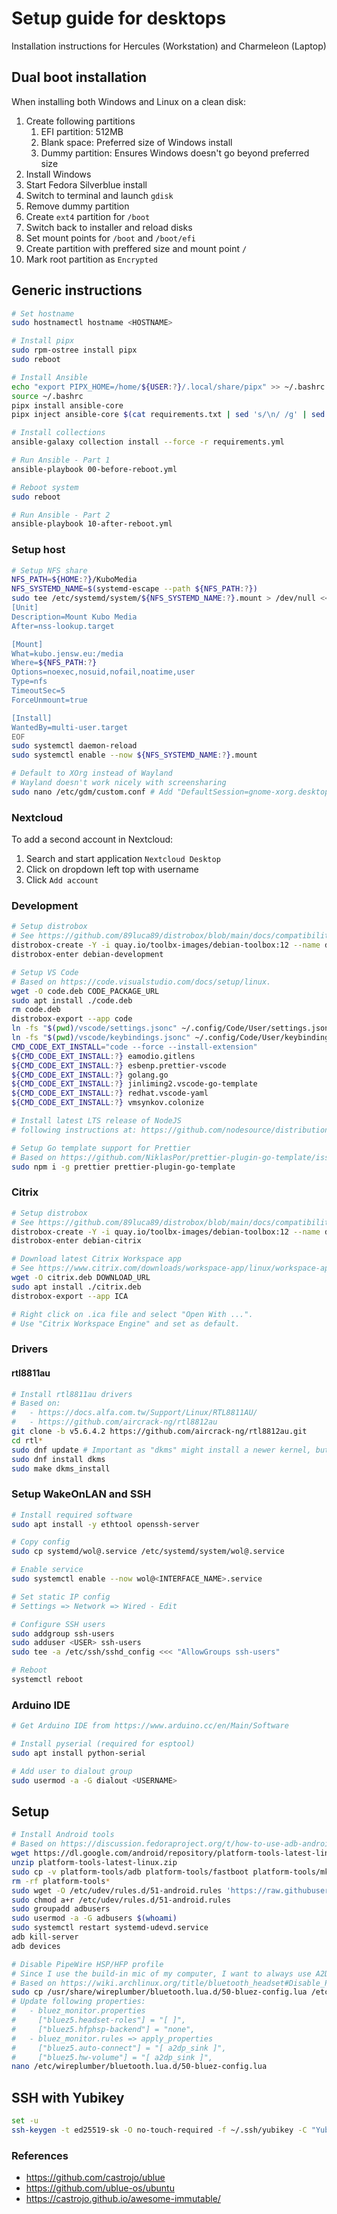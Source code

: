 # Setup guide for desktops

Installation instructions for Hercules (Workstation) and Charmeleon (Laptop)

## Dual boot installation

When installing both Windows and Linux on a clean disk:

1. Create following partitions
   1. EFI partition: 512MB
   2. Blank space: Preferred size of Windows install
   3. Dummy partition: Ensures Windows doesn't go beyond preferred size
2. Install Windows
3. Start Fedora Silverblue install
4. Switch to terminal and launch `gdisk`
5. Remove dummy partition
6. Create `ext4` partition for `/boot`
7. Switch back to installer and reload disks
8. Set mount points for `/boot` and `/boot/efi`
9. Create partition with preffered size and mount point `/`
10. Mark root partition as `Encrypted`

## Generic instructions

```bash
# Set hostname
sudo hostnamectl hostname <HOSTNAME>

# Install pipx
sudo rpm-ostree install pipx
sudo reboot

# Install Ansible
echo "export PIPX_HOME=/home/${USER:?}/.local/share/pipx" >> ~/.bashrc
source ~/.bashrc
pipx install ansible-core
pipx inject ansible-core $(cat requirements.txt | sed 's/\n/ /g' | sed 's/#.*//') # pipx on Debian is too old to support flag "-r"

# Install collections
ansible-galaxy collection install --force -r requirements.yml

# Run Ansible - Part 1
ansible-playbook 00-before-reboot.yml

# Reboot system
sudo reboot

# Run Ansible - Part 2
ansible-playbook 10-after-reboot.yml
```

### Setup host

```bash
# Setup NFS share
NFS_PATH=${HOME:?}/KuboMedia
NFS_SYSTEMD_NAME=$(systemd-escape --path ${NFS_PATH:?})
sudo tee /etc/systemd/system/${NFS_SYSTEMD_NAME:?}.mount > /dev/null <<EOF
[Unit]
Description=Mount Kubo Media
After=nss-lookup.target

[Mount]
What=kubo.jensw.eu:/media
Where=${NFS_PATH:?}
Options=noexec,nosuid,nofail,noatime,user
Type=nfs
TimeoutSec=5
ForceUnmount=true

[Install]
WantedBy=multi-user.target
EOF
sudo systemctl daemon-reload
sudo systemctl enable --now ${NFS_SYSTEMD_NAME:?}.mount

# Default to XOrg instead of Wayland
# Wayland doesn't work nicely with screensharing
sudo nano /etc/gdm/custom.conf # Add "DefaultSession=gnome-xorg.desktop" in section "daemon"
```

### Nextcloud

To add a second account in Nextcloud:

1. Search and start application `Nextcloud Desktop`
2. Click on dropdown left top with username
3. Click `Add account`

### Development

```bash
# Setup distrobox
# See https://github.com/89luca89/distrobox/blob/main/docs/compatibility.md#containers-distros
distrobox-create -Y -i quay.io/toolbx-images/debian-toolbox:12 --name debian-development --additional-flags "--env LC_ALL=C.UTF-8"
distrobox-enter debian-development

# Setup VS Code
# Based on https://code.visualstudio.com/docs/setup/linux.
wget -O code.deb CODE_PACKAGE_URL
sudo apt install ./code.deb
rm code.deb
distrobox-export --app code
ln -fs "$(pwd)/vscode/settings.jsonc" ~/.config/Code/User/settings.json
ln -fs "$(pwd)/vscode/keybindings.jsonc" ~/.config/Code/User/keybindings.json
CMD_CODE_EXT_INSTALL="code --force --install-extension"
${CMD_CODE_EXT_INSTALL:?} eamodio.gitlens
${CMD_CODE_EXT_INSTALL:?} esbenp.prettier-vscode
${CMD_CODE_EXT_INSTALL:?} golang.go
${CMD_CODE_EXT_INSTALL:?} jinliming2.vscode-go-template
${CMD_CODE_EXT_INSTALL:?} redhat.vscode-yaml
${CMD_CODE_EXT_INSTALL:?} vmsynkov.colonize

# Install latest LTS release of NodeJS
# following instructions at: https://github.com/nodesource/distributions

# Setup Go template support for Prettier
# Based on https://github.com/NiklasPor/prettier-plugin-go-template/issues/58#issuecomment-1085060511
sudo npm i -g prettier prettier-plugin-go-template
```

### Citrix

```bash
# Setup distrobox
# See https://github.com/89luca89/distrobox/blob/main/docs/compatibility.md#containers-distros
distrobox-create -Y -i quay.io/toolbx-images/debian-toolbox:12 --name debian-citrix
distrobox-enter debian-citrix

# Download latest Citrix Workspace app
# See https://www.citrix.com/downloads/workspace-app/linux/workspace-app-for-linux-latest.html
wget -O citrix.deb DOWNLOAD_URL
sudo apt install ./citrix.deb
distrobox-export --app ICA

# Right click on .ica file and select "Open With ...".
# Use "Citrix Workspace Engine" and set as default.
```

### Drivers

#### rtl8811au

```bash
# Install rtl8811au drivers
# Based on:
#   - https://docs.alfa.com.tw/Support/Linux/RTL8811AU/
#   - https://github.com/aircrack-ng/rtl8812au
git clone -b v5.6.4.2 https://github.com/aircrack-ng/rtl8812au.git
cd rtl*
sudo dnf update # Important as "dkms" might install a newer kernel, but not modules for e.g. existing wireless devices.
sudo dnf install dkms
sudo make dkms_install
```

### Setup WakeOnLAN and SSH

```bash
# Install required software
sudo apt install -y ethtool openssh-server

# Copy config
sudo cp systemd/wol@.service /etc/systemd/system/wol@.service

# Enable service
sudo systemctl enable --now wol@<INTERFACE_NAME>.service

# Set static IP config
# Settings => Network => Wired - Edit

# Configure SSH users
sudo addgroup ssh-users
sudo adduser <USER> ssh-users
sudo tee -a /etc/ssh/sshd_config <<< "AllowGroups ssh-users"

# Reboot
systemctl reboot
```

### Arduino IDE

```bash
# Get Arduino IDE from https://www.arduino.cc/en/Main/Software

# Install pyserial (required for esptool)
sudo apt install python-serial

# Add user to dialout group
sudo usermod -a -G dialout <USERNAME>
```

## Setup

```bash
# Install Android tools
# Based on https://discussion.fedoraproject.org/t/how-to-use-adb-android-debugging-bridge-on-silverblue/2475
wget https://dl.google.com/android/repository/platform-tools-latest-linux.zip
unzip platform-tools-latest-linux.zip
sudo cp -v platform-tools/adb platform-tools/fastboot platform-tools/mke2fs* /usr/local/bin
rm -rf platform-tools*
sudo wget -O /etc/udev/rules.d/51-android.rules 'https://raw.githubusercontent.com/M0Rf30/android-udev-rules/main/51-android.rules'
sudo chmod a+r /etc/udev/rules.d/51-android.rules
sudo groupadd adbusers
sudo usermod -a -G adbusers $(whoami)
sudo systemctl restart systemd-udevd.service
adb kill-server
adb devices

# Disable PipeWire HSP/HFP profile
# Since I use the build-in mic of my computer, I want to always use A2DP instead of HSP/HFP.
# Based on https://wiki.archlinux.org/title/bluetooth_headset#Disable_PipeWire_HSP/HFP_profile
sudo cp /usr/share/wireplumber/bluetooth.lua.d/50-bluez-config.lua /etc/wireplumber/bluetooth.lua.d/50-bluez-config.lua
# Update following properties:
#   - bluez_monitor.properties
#     ["bluez5.headset-roles"] = "[ ]",
#     ["bluez5.hfphsp-backend"] = "none",
#   - bluez_monitor.rules => apply_properties
#     ["bluez5.auto-connect"] = "[ a2dp_sink ]",
#     ["bluez5.hw-volume"] = "[ a2dp_sink ]",
nano /etc/wireplumber/bluetooth.lua.d/50-bluez-config.lua
```

## SSH with Yubikey

```bash
set -u
ssh-keygen -t ed25519-sk -O no-touch-required -f ~/.ssh/yubikey -C "Yubikey on ${HOSTNAME^}"
```

### References

- https://github.com/castrojo/ublue
- https://github.com/ublue-os/ubuntu
- https://castrojo.github.io/awesome-immutable/
